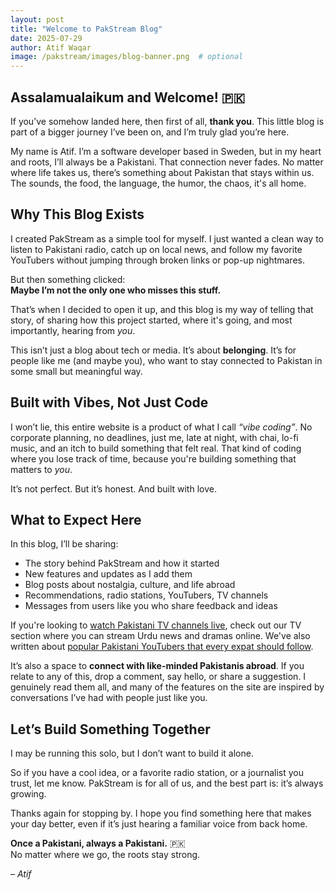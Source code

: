 ```yaml
---
layout: post
title: "Welcome to PakStream Blog"
date: 2025-07-29
author: Atif Waqar
image: /pakstream/images/blog-banner.png  # optional
---
```


## Assalamualaikum and Welcome! 🇵🇰

If you’ve somehow landed here, then first of all, **thank you**. This little blog is part of a bigger journey I’ve been on, and I’m truly glad you’re here.

My name is Atif. I’m a software developer based in Sweden, but in my heart and roots, I’ll always be a Pakistani. That connection never fades. No matter where life takes us, there’s something about Pakistan that stays within us. The sounds, the food, the language, the humor, the chaos, it's all home.

## Why This Blog Exists

I created PakStream as a simple tool for myself. I just wanted a clean way to listen to Pakistani radio, catch up on local news, and follow my favorite YouTubers without jumping through broken links or pop-up nightmares.

But then something clicked:  
**Maybe I’m not the only one who misses this stuff.**

That’s when I decided to open it up, and this blog is my way of telling that story, of sharing how this project started, where it's going, and most importantly, hearing from *you*.  

This isn’t just a blog about tech or media. It’s about **belonging**. It’s for people like me (and maybe you), who want to stay connected to Pakistan in some small but meaningful way.

## Built with Vibes, Not Just Code

I won’t lie, this entire website is a product of what I call *“vibe coding”*. No corporate planning, no deadlines, just me, late at night, with chai, lo-fi music, and an itch to build something that felt real. That kind of coding where you lose track of time, because you're building something that matters to *you*.

It’s not perfect. But it’s honest. And built with love.

## What to Expect Here

In this blog, I’ll be sharing:

- The story behind PakStream and how it started  
- New features and updates as I add them  
- Blog posts about nostalgia, culture, and life abroad  
- Recommendations, radio stations, YouTubers, TV channels
- Messages from users like you who share feedback and ideas

If you're looking to [watch Pakistani TV channels live](/pakstream/tv.html), check out our TV section where you can stream Urdu news and dramas online. We've also written about [popular Pakistani YouTubers that every expat should follow](/blog/2025/07/31/youtubers-for-news.html).

It’s also a space to **connect with like-minded Pakistanis abroad**. If you relate to any of this, drop a comment, say hello, or share a suggestion. I genuinely read them all, and many of the features on the site are inspired by conversations I’ve had with people just like you.

## Let’s Build Something Together

I may be running this solo, but I don’t want to build it alone.

So if you have a cool idea, or a favorite radio station, or a journalist you trust, let me know. PakStream is for all of us, and the best part is: it’s always growing.

Thanks again for stopping by. I hope you find something here that makes your day better, even if it’s just hearing a familiar voice from back home.

**Once a Pakistani, always a Pakistani.** 🇵🇰  
No matter where we go, the roots stay strong.

– *Atif*
